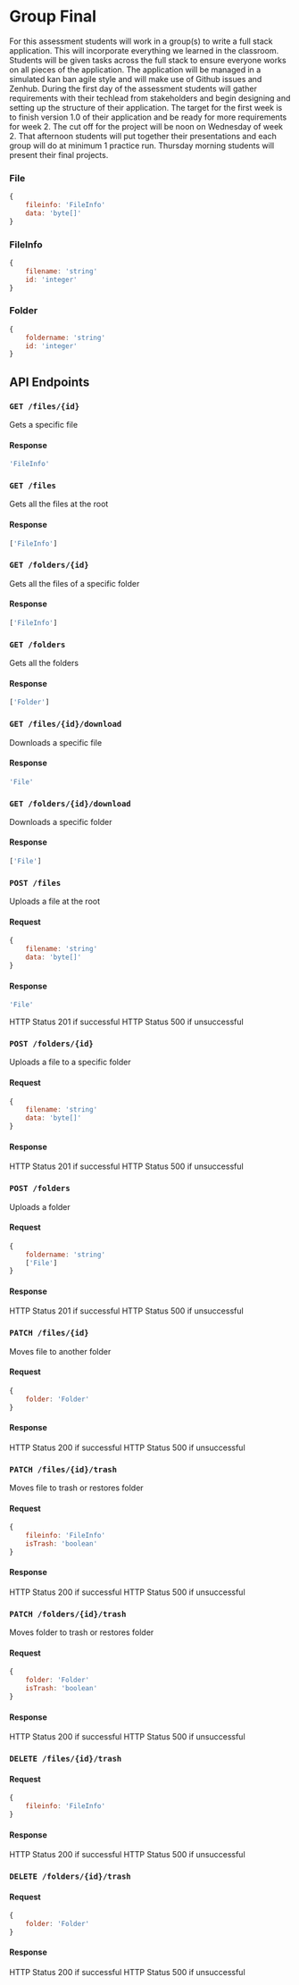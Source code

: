 # Group Final

For this assessment students will work in a group(s) to write a full stack application. This will incorporate everything we 
learned in the classroom. Students will be given tasks across the full stack to ensure everyone works on all pieces of the 
application. The application will be managed in a simulated kan ban agile style and will make use of Github issues and Zenhub. 
During the first day of the assessment students will gather requirements with their techlead from stakeholders and begin 
designing and setting up the structure of their application. The target for the first week is to finish version 1.0 of their 
application and be ready for more requirements for week 2. The cut off for the project will be noon on Wednesday of week 2. 
That afternoon students will put together their presentations and each group will do at minimum 1 practice run. Thursday 
morning students will present their final projects.

### File
```javascript
{
    fileinfo: 'FileInfo'
    data: 'byte[]'
}
```

### FileInfo
```javascript
{
    filename: 'string'
    id: 'integer'
}
```

### Folder
```javascript
{
    foldername: 'string'
    id: 'integer'
}
```

## API Endpoints

### `GET /files/{id}`
Gets a specific file

#### Response
```javascript
'FileInfo'
```

### `GET /files`
Gets all the files at the root

#### Response
```javascript
['FileInfo']
```

### `GET /folders/{id}`
Gets all the files of a specific folder

#### Response
```javascript
['FileInfo']
```

### `GET /folders`
Gets all the folders

#### Response
```javascript
['Folder']
```

### `GET /files/{id}/download`
Downloads a specific file

#### Response
```javascript
'File'
```

### `GET /folders/{id}/download`
Downloads a specific folder

#### Response
```javascript
['File']
```

### `POST /files`
Uploads a file at the root

#### Request
```javascript
{
    filename: 'string'
    data: 'byte[]'
}
```

#### Response
```javascript
'File'
```
HTTP Status 201 if successful
HTTP Status 500 if unsuccessful

### `POST /folders/{id}`
Uploads a file to a specific folder

#### Request
```javascript
{
    filename: 'string'
    data: 'byte[]'
}
```

#### Response
HTTP Status 201 if successful
HTTP Status 500 if unsuccessful

### `POST /folders`
Uploads a folder

#### Request
```javascript
{
    foldername: 'string'
    ['File']
}
```

#### Response
HTTP Status 201 if successful
HTTP Status 500 if unsuccessful

### `PATCH /files/{id}`
Moves file to another folder

#### Request
```javascript
{
    folder: 'Folder'
}
```

#### Response
HTTP Status 200 if successful
HTTP Status 500 if unsuccessful

### `PATCH /files/{id}/trash`
Moves file to trash or restores folder

#### Request
```javascript
{
    fileinfo: 'FileInfo'
    isTrash: 'boolean'
}
```

#### Response
HTTP Status 200 if successful
HTTP Status 500 if unsuccessful

### `PATCH /folders/{id}/trash`
Moves folder to trash or restores folder

#### Request
```javascript
{
    folder: 'Folder'
    isTrash: 'boolean'
}
```

#### Response
HTTP Status 200 if successful
HTTP Status 500 if unsuccessful

### `DELETE /files/{id}/trash`

#### Request
```javascript
{
    fileinfo: 'FileInfo'
}
```

#### Response
HTTP Status 200 if successful
HTTP Status 500 if unsuccessful

### `DELETE /folders/{id}/trash`

#### Request
```javascript
{
    folder: 'Folder'
}
```

#### Response
HTTP Status 200 if successful
HTTP Status 500 if unsuccessful
